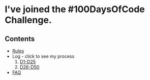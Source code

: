 # I've joined the #100DaysOfCode Challenge.

## Contents
* [Rules](rules.md)
* Log - click to see my process
  1. [D1-D25](log-Part1.md)
  2. [D26-D50](log-Part2.md)
* [FAQ](FAQ.md)
